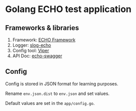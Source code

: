 # Golang ECHO test application

## Frameworks & libraries

1. Framework: [ECHO Framework](https://github.com/labstack/echo)
2. Logger: [slog-echo](https://github.com/samber/slog-echo)
3. Config tool: [Viper](https://github.com/spf13/viper)
4. API Doc: [echo-swagger](https://github.com/swaggo/echo-swagger)

## Config
Config is stored in JSON format for learning purposes.


Rename `env.json.dist` to `env.json` and set values. 

Default values are set in the `app/config.go`.